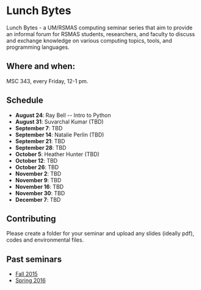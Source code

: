 # Lunch Bytes

Lunch Bytes - a UM/RSMAS computing seminar series 
that aim to provide an informal forum for RSMAS students, 
researchers, and faculty to discuss and exchange knowledge
on various computing topics, tools, and programming languages.

## Where and when:

MSC 343, every Friday, 12-1 pm.

## Schedule

* **August 24**: Ray Bell -- Intro to Python
* **August 31**: Suvarchal Kumar (TBD)
* **September 7**: TBD
* **September 14**: Natalie Perlin (TBD)
* **September 21**: TBD
* **September 28**: TBD
* **October 5**: Heather Hunter (TBD)
* **October 12**: TBD
* **October 26**: TBD
* **November 2**: TBD
* **November 9**: TBD
* **November 16**: TBD
* **November 30**: TBD
* **December 7**: TBD

## Contributing

Please create a folder for your seminar and upload any slides (ideally pdf), codes and environmental files.

## Past seminars

* [Fall 2015](https://github.com/milancurcic/lunch-bytes/tree/master/Fall_2015)
* [Spring 2016](https://github.com/milancurcic/lunch-bytes/tree/master/Spring_2016)
